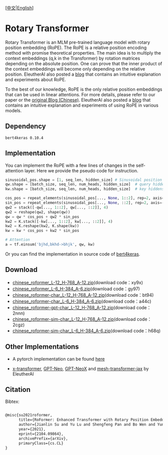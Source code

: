 [[中文](https://github.com/ZhuiyiTechnology/roformer/blob/main/README_zh.md)|[English](https://github.com/ZhuiyiTechnology/roformer/blob/main/README.md)]

# Rotary Transformer

Rotary Transformer is an MLM pre-trained language model with rotary position embedding (RoPE). The RoPE is a relative position encoding method with promise theoretical properties. The main idea is to multiply the context embeddings (q,k in the Transformer) by rotation matrices depending on the absolute position.  One can prove that the inner product of the context embeddings will become only depending on the relative position. EleutherAI also posted a [blog](https://blog.eleuther.ai/rotary-embeddings/) that contains an intuitive explanation and experiments about RoPE.

To the best of our knowledge, RoPE is the only relative position embeddings that can be used in linear attentions.  For more details, please refer to our paper or the [original Blog (Chinese)](https://kexue.fm/archives/8265). EleutherAI also posted a [blog](https://blog.eleuther.ai/rotary-embeddings/) that contains an intuitive explanation and experiments of using RoPE in various models.

## Dependency

`bert4keras 0.10.4`

## Implementation

You can implement the RoPE with a few lines of changes in the self-attention layer. Here we provide the pseudo code for instruction.

```python
sinusoidal_pos.shape = [1, seq_len, hidden_size] # Sinusoidal position embeddings
qw.shape = [batch_size, seq_len, num_heads, hidden_size]  # query hiddens
kw.shape = [batch_size, seq_len, num_heads, hidden_size]  # key hiddens

cos_pos = repeat_elements(sinusoidal_pos[..., None, 1::2], rep=2, axis=-1)
sin_pos = repeat_elements(sinusoidal_pos[..., None, ::2], rep=2, axis=-1)
qw2 = stack([-qw[..., 1::2], qw[..., ::2]], 4)
qw2 = reshape(qw2, shape(qw))
qw = qw * cos_pos + qw2 * sin_pos
kw2 = K.stack([-kw[..., 1::2], kw[..., ::2]], 4)
kw2 = K.reshape(kw2, K.shape(kw))
kw = kw * cos_pos + kw2 * sin_pos

# Attention
a = tf.einsum('bjhd,bkhd->bhjk', qw, kw)
```

Or you can find the implementation in source code of [bert4keras](https://github.com/bojone/bert4keras).

## Download

- [chinese_roformer_L-12_H-768_A-12.zip](https://pan.baidu.com/s/1fiss862YsGCwf2HvU_Jm-g)(download code：xy9x)
- [chinese_roformer_L-6_H-384_A-6.zip](https://pan.baidu.com/s/1iIXgZHHCgrYGXVRRSSCVPg)(download code：gy97)
- [chinese_roformer-char_L-12_H-768_A-12.zip](https://pan.baidu.com/s/1Q1pq8F4Fsl6bTipUAkqeDQ)(download code：bt94)
- [chinese_roformer-char_L-6_H-384_A-6.zip](https://pan.baidu.com/s/1cc281-M0Rsjlwws5phqzbQ)(download code：a44c)
- [chinese_roformer-gpt-char_L-12_H-768_A-12.zip](https://pan.baidu.com/s/11YTnWLX0ThQr2P2yW0P7GA)(download code：2nnn)
- [chinese_roformer-sim-char_L-12_H-768_A-12.zip](https://pan.baidu.com/s/1f1FB288nv1a6jYjsNCordg)(download code：2cgz)
- [chinese_roformer-sim-char_L-6_H-384_A-6.zip](https://pan.baidu.com/s/1r0eJ7shGwQ0RzV9BTFFW4g)(download code：h68q)

## Other Implementations

- A pytorch implementation can be found [here](https://github.com/JunnYu/RoFormer_pytorch)

- [x-transformer](https://github.com/lucidrains/x-transformers), [GPT-Neo](https://github.com/EleutherAI/gpt-neo), [GPT-NeoX](https://github.com/EleutherAI/gpt-neox) and [mesh-transformer-jax](https://github.com/kingoflolz/mesh-transformer-jax) by EleutherAI

##  Citation

Bibtex:

```tex

@misc{su2021roformer,
      title={RoFormer: Enhanced Transformer with Rotary Position Embedding}, 
      author={Jianlin Su and Yu Lu and Shengfeng Pan and Bo Wen and Yunfeng Liu},
      year={2021},
      eprint={2104.09864},
      archivePrefix={arXiv},
      primaryClass={cs.CL}
}

```



